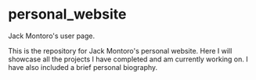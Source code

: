# personal_website
Jack Montoro's user page.

This is the repository for Jack Montoro's personal website. Here I will showcase all the projects I have completed and am currently working on. 
I have also included a brief personal biography.
